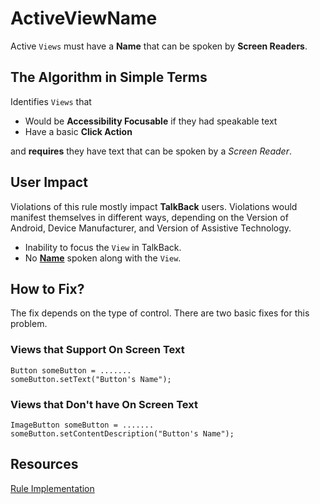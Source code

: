 # ActiveViewName

Active `Views` must have a **Name** that can be spoken by **Screen Readers**.

## The Algorithm in Simple Terms

Identifies `Views` that 

- Would be **Accessibility Focusable** if they had speakable text
- Have a basic **Click Action**

and **requires** they have text that can be spoken by a *Screen Reader*. 

## User Impact

Violations of this rule mostly impact **TalkBack** users. Violations would manifest themselves
in different ways, depending on the Version of Android, Device Manufacturer, and Version of
Assistive Technology.

- Inability to focus the `View` in TalkBack.
- No [**Name**](name-role-value.md#Name) spoken along with the `View`.

## How to Fix?

The fix depends on the type of control. There are two basic fixes for this problem.

### Views that Support On Screen Text

```
Button someButton = .......
someButton.setText("Button's Name");
```

### Views that Don't have On Screen Text
```
ImageButton someButton = .......
someButton.setContentDescription("Button's Name");
```

## Resources

[Rule Implementation](https://github.com/dequelabs/axe-android/blob/5cbbddd48be53af11c82406d670dd199a5548f3b/src/main/java/com/deque/axe/android/rules/hierarchy/ActiveViewName.java#L1-L44)
